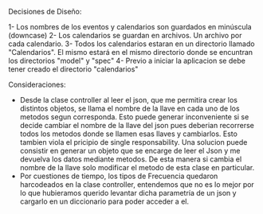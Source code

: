 
Decisiones de Diseño:

 1- Los nombres de los eventos y calendarios son guardados en minúscula (downcase)
 2- Los calendarios se guardan en archivos. Un archivo por cada calendario.
 3- Todos los calendarios estaran en un directorio llamado "Calendarios". El mismo estará en el mismo directorio donde se encuntran los directorios "model" y "spec"
 4- Previo a iniciar la aplicacion se debe tener creado el directorio "calendarios"

 Consideraciones:
 
 - Desde la clase controller al leer el json, que me permitira crear los distintos objetos, se llama el nombre de la llave en cada uno de los metodos segun corresponda. Esto puede generar inconveniente si se decide cambiar el nombre de la llave del json pues deberian recorrerse todos los metodos donde se llamen esas llaves y cambiarlos. Esto tambien viola  el pricipio de single responsability. 
 Una solucion puede consistir en generar un objeto que se encarge de leer el Json y me devuelva los datos mediante metodos. De esta manera si cambia el nombre de la llave solo modificar el metodo de esta clase en particular.
- Por cuestiones de tiempo, los tipos de Frecuencia quedaron harcodeados en la clase controller, entendemos que no es lo mejor por lo que hubieramos querido levantar dicha parametría de un json y cargarlo en un diccionario para poder acceder a el.
